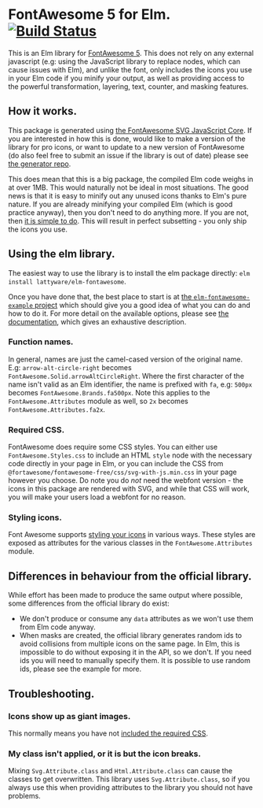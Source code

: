 # FontAwesome 5 for Elm. [![Build Status](https://travis-ci.com/Lattyware/elm-fontawesome.svg?branch=master)](https://travis-ci.com/Lattyware/elm-fontawesome)

This is an Elm library for [FontAwesome 5][fa]. This does not rely on any external javascript (e.g: using the 
JavaScript library to replace nodes, which can cause issues with Elm), and unlike the font, only includes the icons you 
use in your Elm code if you minify your output, as well as providing access to the powerful transformation, layering, 
text, counter, and masking features.

[fa]: https://fontawesome.com/

## How it works.

This package is generated using [the FontAwesome SVG JavaScript Core][fa-core].
If you are interested in how this is done, would like to make a version of the library for pro icons, or want to 
update to a new version of FontAwesome (do also feel free to submit an issue if the library is out of date) please see 
[the generator repo][elm-fontawesome-generator].

This does mean that this is a big package, the compiled Elm code weighs in at over 1MB. This would naturally not be 
ideal in most situations. The good news is that it is easy to minify out any unused icons thanks to Elm's pure nature.
If you are already minifying your compiled Elm (which is good practice anyway), then you don't need to do anything 
more. If you are not, then [it is simple to do][minification]. This will result in perfect subsetting - you only ship
the icons you use.

[fa-core]: https://fontawesome.com/how-to-use/on-the-web/advanced/svg-javascript-core
[elm-fontawesome-generator]: https://github.com/Lattyware/elm-fontawesome-generator
[minification]: https://guide.elm-lang.org/optimization/asset_size.html

## Using the elm library.

The easiest way to use the library is to install the elm package directly: `elm install lattyware/elm-fontawesome`.

Once you have done that, the best place to start is at [the `elm-fontawesome-example` project][elm-fontawesome-example]
which should give you a good idea of what you can do and how to do it. For more detail on the available options, please
see [the documentation][docs], which gives an exhaustive description.

[elm-fontawesome-example]: https://github.com/Lattyware/elm-fontawesome-example
[docs]: https://package.elm-lang.org/packages/lattyware/elm-fontawesome/latest/

### Function names.

In general, names are just the camel-cased version of the original name. E.g: `arrow-alt-circle-right` becomes 
`FontAwesome.Solid.arrowAltCircleRight`. Where the first character of the name isn't valid as an Elm identifier, the 
name is prefixed with `fa`, e.g: `500px` becomes `FontAwesome.Brands.fa500px`. Note this applies to the 
`FontAwesome.Attributes` module as well, so `2x` becomes `FontAwesome.Attributes.fa2x`. 

### Required CSS.

FontAwesome does require some CSS styles. You can either use `FontAwesome.Styles.css` to include an HTML `style` node 
with the necessary code directly in your page in Elm, or you can include the CSS from 
`@fortawesome/fontawesome-free/css/svg-with-js.min.css` in your page however you choose. Do note you do *not* need the 
webfont version - the icons in this package are rendered with SVG, and while that CSS will work, you will make your 
users load a webfont for no reason.

### Styling icons.

Font Awesome supports [styling your icons][styling] in various ways. These styles are exposed as attributes for the 
various classes in the `FontAwesome.Attributes` module.

[styling]: https://fontawesome.com/how-to-use/on-the-web/styling

## Differences in behaviour from the official library.

While effort has been made to produce the same output where possible, some differences from the official library do 
exist:

  * We don't produce or consume any `data` attributes as we won't use them from Elm code anyway.
  * When masks are created, the official library generates random ids to avoid collisions from multiple icons on the 
  same page. In Elm, this is impossible to do without exposing it in the API, so we don't. If you need ids you will
  need to manually specify them. It is possible to use random ids, please see the example for more.

## Troubleshooting.

### Icons show up as giant images.

This normally means you have not [included the required CSS](#required-css).

### My class isn't applied, or it is but the icon breaks.

Mixing `Svg.Attribute.class` and `Html.Attribute.class` can cause the classes to get overwritten. This library uses 
`Svg.Attribute.class`, so if you always use this when providing attributes to the library you should not have problems. 

[pro-npm]: https://fontawesome.com/how-to-use/on-the-web/setup/using-package-managers#installing-pro
